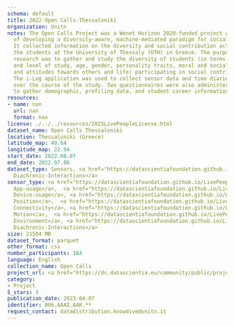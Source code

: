 ```yaml
---
schema: default
title: 2022-Open Calls-Thessaloniki
organization: Unitn
notes: The Open Calls Project was a Wenet Horizon 2020-funded project with the goal
  of developing a diversity-aware, machine-mediated paradigm for social interactions.
  It collected information on the diversity and social contribution activities of
  the students at the University of Thessaly (UTH) in Greece. The purpose of this
  research was to gather and study the diversity of students (in terms of subject
  and level of study, age, gender, personality traits, moral and social values, beliefs,
  and attitudes towards others and life) participating in social contribution activities.
  The i-Log application was used to collect sensor data and time diaries from participants
  over the course of the study. Two questionnaires were also administered to respondents
  to gather demographic, profiling data, and student career information.
resources:
- name: nan
  url: nan
  format: nan
license: ./../../resources/2023LivePeopleLicense.html
dataset_name: Open Calls Thessaloniki
location: Thessaloniki (Greece)
latitude_map: 40.64
longitude_map: 22.94
start_date: 2022.06.07
end_date: 2022.07.06
dataset_type: Sensors, <a href="https://datascientiafoundation.github.io/LivePeople/datasets/2022-OC2-Thessaloniki-Diachronic-Interactions/">
  Diachronic-Interactions</a>
sensor_type: <a href="https://datascientiafoundation.github.io/LivePeople/datasets/2022-OC2-Thessaloniki-App-usage/">
  App-usage</a>,  <a href="https://datascientiafoundation.github.io/LivePeople/datasets/2022-OC2-Thessaloniki-Device-usage/">
  Device-usage</a>, <a href="https://datascientiafoundation.github.io/LivePeople/datasets/2022-OC2-Thessaloniki-Position/">
  Position</a>,  <a href="https://datascientiafoundation.github.io/LivePeople/datasets/2022-OC2-Thessaloniki-Connectivity/">
  Connectivity</a>, <a href="https://datascientiafoundation.github.io/LivePeople/datasets/2022-OC2-Thessaloniki-Motion/">
  Motion</a>,  <a href="https://datascientiafoundation.github.io/LivePeople/datasets/2022-OC2-Thessaloniki-Environment/">
  Environment</a>, <a href="https://datascientiafoundation.github.io/LivePeople/datasets/2022-OC2-Thessaloniki-Diachronic-Interactions/">
  Diachronic-Interactions</a>
size: 21504 MB
dataset_format: parquet
other_format: csv
number_participants: 164
language: English
collection_name: Open Calls
project_url: <a href="https://ds.datascientia.eu/community/public/projects/1e465a20-1650-42f7-88d4-d7b1b8ed6bb3">https://ds.datascientia.eu/community/public/projects/1e465a20-1650-42f7-88d4-d7b1b8ed6bb3</a>
category:
- Project
5_stars: 3
publication_date: 2023-04-07
identifier: 006.AAAI.AAK.**
request_contact: datadistribution.knowdive@unitn.it
---
```

  